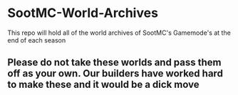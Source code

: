 # SootMC-World-Archives
This repo will hold all of the world archives of SootMC's Gamemode's at the end of each season

## Please do not take these worlds and pass them off as your own. Our builders have worked hard to make these and it would be a dick move
